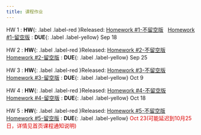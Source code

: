 ```yaml
---
title: 课程作业
---
```


HW 1
:  **HW**{: .label .label-red }Released: [Homework #1-不留空版](https://basics.sjtu.edu.cn/~yangqizhe/pdf/dm2024w/homework/DM-hw1-noblank.pdf) &nbsp; [Homework #1-留空版](https://basics.sjtu.edu.cn/~yangqizhe/pdf/dm2024w/homework/DM-hw1-blank.pdf)
:  **DUE**{: .label .label-yellow} Sep 18

HW 2
:  **HW**{: .label .label-red }Released: [Homework #2-不留空版](https://basics.sjtu.edu.cn/~yangqizhe/pdf/dm2024w/homework/DM-hw2-noblank.pdf) &nbsp; [Homework #2-留空版](https://basics.sjtu.edu.cn/~yangqizhe/pdf/dm2024w/homework/DM-hw2-blank.pdf)
:  **DUE**{: .label .label-yellow} Sep 25

HW 3
:  **HW**{: .label .label-red }Released: [Homework #3-不留空版](https://basics.sjtu.edu.cn/~yangqizhe/pdf/dm2024w/homework/DM-hw3-noblank.pdf) &nbsp; [Homework #3-留空版](https://basics.sjtu.edu.cn/~yangqizhe/pdf/dm2024w/homework/DM-hw3-blank.pdf)
:  **DUE**{: .label .label-yellow} Oct 9

HW 4
:  **HW**{: .label .label-red }Released: [Homework #4-不留空版](https://basics.sjtu.edu.cn/~yangqizhe/pdf/dm2024w/homework/DM-hw4-noblank.pdf) &nbsp; [Homework #4-留空版](https://basics.sjtu.edu.cn/~yangqizhe/pdf/dm2024w/homework/DM-hw4-blank.pdf)
:  **DUE**{: .label .label-yellow} Oct 18

HW 5
:  **HW**{: .label .label-red }Released: [Homework #5-不留空版](https://basics.sjtu.edu.cn/~yangqizhe/pdf/dm2024w/homework/DM-hw5-noblank.pdf) &nbsp; [Homework #5-留空版](https://basics.sjtu.edu.cn/~yangqizhe/pdf/dm2024w/homework/DM-hw5-blank.pdf)
:  **DUE**{: .label .label-yellow} <font color="#dd0000">Oct 23(可能延迟到10月25日，详情见首页课程通知说明)</font>